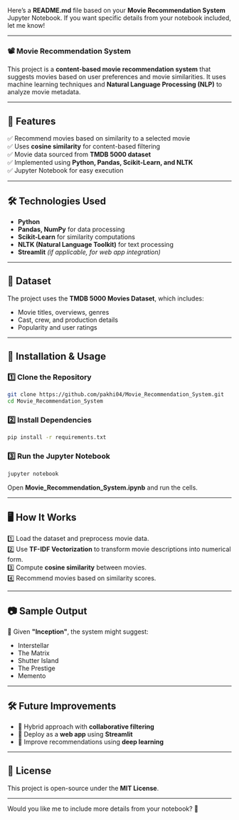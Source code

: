 Here’s a **README.md** file based on your **Movie Recommendation System** Jupyter Notebook. If you want specific details from your notebook included, let me know!  

---

### **📽️ Movie Recommendation System**  

This project is a **content-based movie recommendation system** that suggests movies based on user preferences and movie similarities. It uses machine learning techniques and **Natural Language Processing (NLP)** to analyze movie metadata.  

---

## **📌 Features**  
✅ Recommend movies based on similarity to a selected movie  
✅ Uses **cosine similarity** for content-based filtering  
✅ Movie data sourced from **TMDB 5000 dataset**  
✅ Implemented using **Python, Pandas, Scikit-Learn, and NLTK**  
✅ Jupyter Notebook for easy execution  

---

## **🛠️ Technologies Used**  
- **Python**  
- **Pandas, NumPy** for data processing  
- **Scikit-Learn** for similarity computations  
- **NLTK (Natural Language Toolkit)** for text processing  
- **Streamlit** *(if applicable, for web app integration)*  

---

## **📂 Dataset**  
The project uses the **TMDB 5000 Movies Dataset**, which includes:  
- Movie titles, overviews, genres  
- Cast, crew, and production details  
- Popularity and user ratings  

---

## **🚀 Installation & Usage**  
### **1️⃣ Clone the Repository**  
```bash
git clone https://github.com/pakhi04/Movie_Recommendation_System.git
cd Movie_Recommendation_System
```

### **2️⃣ Install Dependencies**  
```bash
pip install -r requirements.txt
```

### **3️⃣ Run the Jupyter Notebook**  
```bash
jupyter notebook
```
Open **Movie_Recommendation_System.ipynb** and run the cells.

---

## **🖥️ How It Works**  
1️⃣ Load the dataset and preprocess movie data.  
2️⃣ Use **TF-IDF Vectorization** to transform movie descriptions into numerical form.  
3️⃣ Compute **cosine similarity** between movies.  
4️⃣ Recommend movies based on similarity scores.  

---

## **📷 Sample Output**  
🚀 Given **"Inception"**, the system might suggest:  
- Interstellar  
- The Matrix  
- Shutter Island  
- The Prestige  
- Memento  

---

## **🛠️ Future Improvements**  
- 🔹 Hybrid approach with **collaborative filtering**  
- 🔹 Deploy as a **web app** using **Streamlit**  
- 🔹 Improve recommendations using **deep learning**  

---

## **📜 License**  
This project is open-source under the **MIT License**.  

---

Would you like me to include more details from your notebook? 🚀
